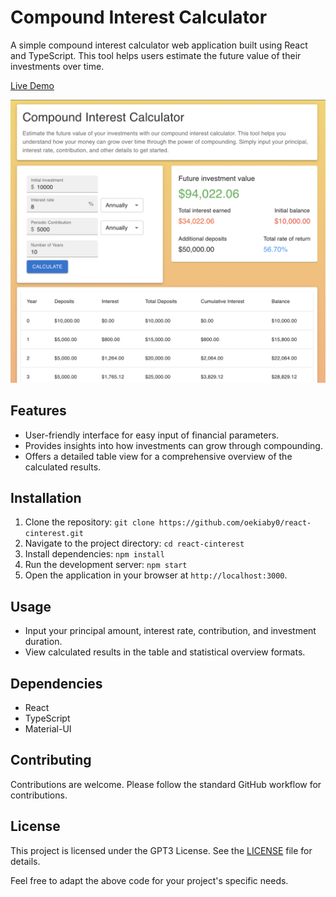 # Compound Interest Calculator

A simple compound interest calculator web application built using React and TypeScript. This tool helps users estimate the future value of their investments over time.

[Live Demo](https://oekiaby0.github.io/react-cinterest/)

![Screenshot](screenshot.png)

## Features

- User-friendly interface for easy input of financial parameters.
- Provides insights into how investments can grow through compounding.
- Offers a detailed table view for a comprehensive overview of the calculated results.

## Installation

1. Clone the repository: `git clone https://github.com/oekiaby0/react-cinterest.git`
2. Navigate to the project directory: `cd react-cinterest`
3. Install dependencies: `npm install`
4. Run the development server: `npm start`
5. Open the application in your browser at `http://localhost:3000`.

## Usage

- Input your principal amount, interest rate, contribution, and investment duration.
- View calculated results in the table and statistical overview formats.

## Dependencies

- React
- TypeScript
- Material-UI

## Contributing

Contributions are welcome. Please follow the standard GitHub workflow for contributions.

## License

This project is licensed under the GPT3 License. See the [LICENSE](LICENSE) file for details.

Feel free to adapt the above code for your project's specific needs.
